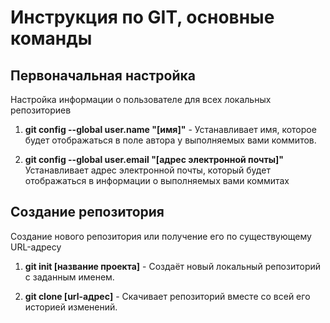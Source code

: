 # Инструкция по GIT, основные команды
## Первоначальная настройка
Настройка информации о пользователе для всех локальных репозиториев

1. **git config --global user.name "[имя]"** - Устанавливает имя, которое будет отображаться в поле автора у выполняемых вами коммитов.

2. **git config --global user.email "[адрес электронной почты]"** Устанавливает адрес электронной почты, который будет отображаться в информации о выполняемых вами коммитах

## Создание репозитория
Создание нового репозитория или получение его по существующему URL-адресу

1. **git init [название проекта]** - Создаёт новый локальный репозиторий с заданным именем.

2. **git clone [url-адрес]** - Скачивает репозиторий вместе со всей его историей изменений.


